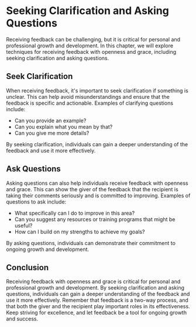 # Seeking Clarification and Asking Questions

Receiving feedback can be challenging, but it is critical for personal and professional growth and development. In this chapter, we will explore techniques for receiving feedback with openness and grace, including seeking clarification and asking questions.

Seek Clarification
------------------

When receiving feedback, it's important to seek clarification if something is unclear. This can help avoid misunderstandings and ensure that the feedback is specific and actionable. Examples of clarifying questions include:

* Can you provide an example?
* Can you explain what you mean by that?
* Can you give me more details?

By seeking clarification, individuals can gain a deeper understanding of the feedback and use it more effectively.

Ask Questions
-------------

Asking questions can also help individuals receive feedback with openness and grace. This can show the giver of the feedback that the recipient is taking their comments seriously and is committed to improving. Examples of questions to ask include:

* What specifically can I do to improve in this area?
* Can you suggest any resources or training programs that might be useful?
* How can I build on my strengths to achieve my goals?

By asking questions, individuals can demonstrate their commitment to ongoing growth and development.

Conclusion
----------

Receiving feedback with openness and grace is critical for personal and professional growth and development. By seeking clarification and asking questions, individuals can gain a deeper understanding of the feedback and use it more effectively. Remember that feedback is a two-way process, and that both the giver and the recipient play important roles in its effectiveness. Keep striving for excellence, and let feedback be a tool for ongoing growth and success.
